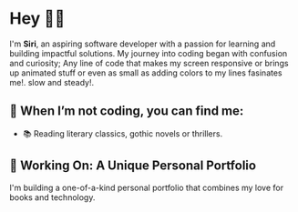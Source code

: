 # Hey 🧙‍♀️
I'm **Siri**, an aspiring software developer with a passion for learning and building impactful solutions. My journey into coding began with confusion and curiosity; Any line of code that makes my screen responsive or brings up animated stuff or even as small as adding colors to my lines fasinates me!. 
slow and steady!. 


## 🌟 When I’m not coding, you can find me:  
- 📚 Reading literary classics, gothic novels or thrillers. 

## 📖 Working On: A Unique Personal Portfolio
I'm building a one-of-a-kind personal portfolio that combines my love for books and technology. 
